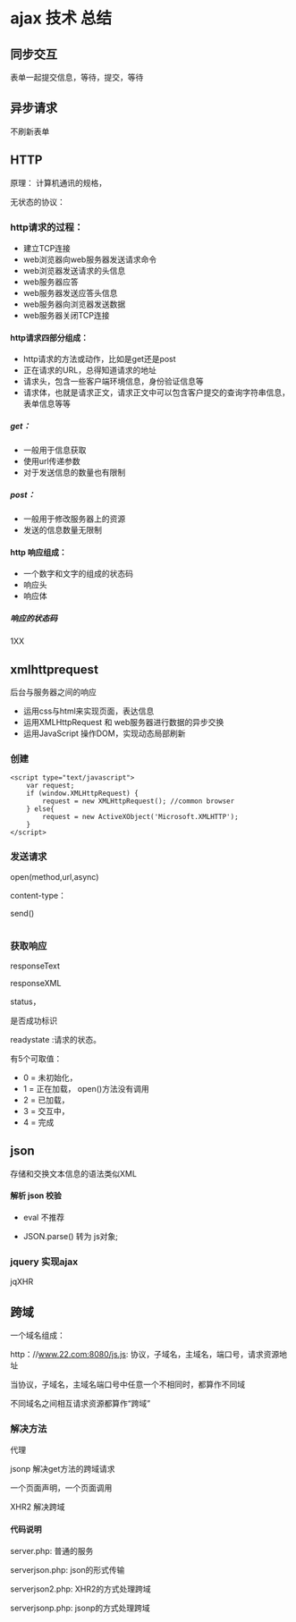 # ajax 技术 总结

## 同步交互

表单一起提交信息，等待，提交，等待

## 异步请求

不刷新表单

## HTTP 

原理： 计算机通讯的规格，

无状态的协议：

### http请求的过程：

+ 建立TCP连接
+ web浏览器向web服务器发送请求命令
+ web浏览器发送请求的头信息
+ web服务器应答
+ web服务器发送应答头信息
+ web服务器向浏览器发送数据
+ web服务器关闭TCP连接

#### http请求四部分组成：

+ http请求的方法或动作，比如是get还是post
+ 正在请求的URL，总得知道请求的地址
+ 请求头，包含一些客户端环境信息，身份验证信息等
+ 请求体，也就是请求正文，请求正文中可以包含客户提交的查询字符串信息，表单信息等等

##### get：

+ 一般用于信息获取
+ 使用url传递参数
+ 对于发送信息的数量也有限制

##### post： 

+ 一般用于修改服务器上的资源
+ 发送的信息数量无限制

#### http 响应组成：

+ 一个数字和文字的组成的状态码
+ 响应头
+ 响应体

##### 响应的状态码

1XX

## xmlhttprequest

后台与服务器之间的响应

+ 运用css与html来实现页面，表达信息
+ 运用XMLHttpRequest 和 web服务器进行数据的异步交换
+ 运用JavaScript 操作DOM，实现动态局部刷新

### 创建

```
<script type="text/javascript">
	var request;
	if (window.XMLHttpRequest) {
		request = new XMLHttpRequest(); //common browser
	} else{
		request = new ActiveXObject('Microsoft.XMLHTTP');
	}
</script>
```

### 发送请求

open(method,url,async)

content-type：

send()

```
```


### 获取响应

responseText

responseXML

status，

是否成功标识

readystate :请求的状态。

有5个可取值：

+ 0 = 未初始化，
+ 1 = 正在加载， open()方法没有调用
+ 2 = 已加载，
+ 3 = 交互中，
+ 4 = 完成


## json

存储和交换文本信息的语法类似XML


#### 解析 json 校验

+ eval 不推荐

+ JSON.parse() 转为 js对象;



### jquery 实现ajax 

jqXHR


## 跨域

一个域名组成：

http：//www.22.com:8080/js.js:  协议，子域名，主域名，端口号，请求资源地址

当协议，子域名，主域名端口号中任意一个不相同时，都算作不同域

不同域名之间相互请求资源都算作“跨域”

### 解决方法

代理

jsonp 解决get方法的跨域请求

一个页面声明，一个页面调用

XHR2 解决跨域

#### 代码说明

server.php: 普通的服务

serverjson.php: json的形式传输 

serverjson2.php: XHR2的方式处理跨域

serverjsonp.php:  jsonp的方式处理跨域












